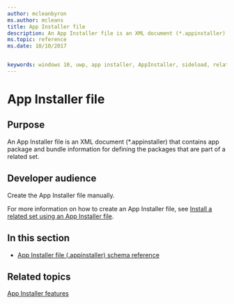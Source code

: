 ```yaml
---
author: mcleanbyron
ms.author: mcleans
title: App Installer file
description: An App Installer file is an XML document (*.appinstaller) that contains app package and bundle information for defining the packages that are part of a related set.
ms.topic: reference
ms.date: 10/10/2017


keywords: windows 10, uwp, app installer, AppInstaller, sideload, related set, optional packages
---
```


# App Installer file

## Purpose

An App Installer file is an XML document (*.appinstaller) that contains app package and bundle information for defining the packages that are part of a related set.

## Developer audience

Create the App Installer file manually.

For more information on how to create an App Installer file, see [Install a related set using an App Installer file](https://docs.microsoft.com/windows/uwp/packaging/install-related-set).

## In this section

-   [App Installer file (.appinstaller) schema reference](schema-root.md)

## Related topics
[App Installer features](https://docs.microsoft.com/windows/uwp/packaging/appinstaller-root)
